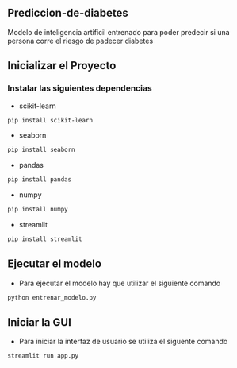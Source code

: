 ## Prediccion-de-diabetes

Modelo de inteligencia artificil entrenado para poder predecir si una persona corre el riesgo de padecer diabetes

## Inicializar el Proyecto 

### Instalar las siguientes dependencias

- scikit-learn

```bash
pip install scikit-learn
```
- seaborn

```bash
pip install seaborn 
```
- pandas

```bash
pip install pandas 
```
- numpy

```bash
pip install numpy 
```
- streamlit

```bash
pip install streamlit 
```

## Ejecutar el modelo

- Para ejecutar el modelo hay que utilizar el siguiente comando 
```bash
python entrenar_modelo.py
```

## Iniciar la GUI

- Para iniciar la interfaz de usuario se utiliza el siguente comando
```bash
streamlit run app.py
```